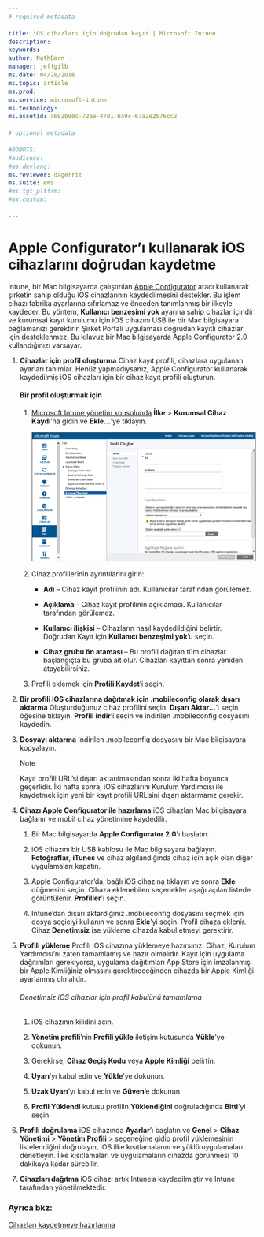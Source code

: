 ```yaml
---
# required metadata

title: iOS cihazları için doğrudan kayıt | Microsoft Intune
description:
keywords:
author: NathBarn
manager: jeffgilb
ms.date: 04/28/2016
ms.topic: article
ms.prod:
ms.service: microsoft-intune
ms.technology:
ms.assetid: a692b90c-72ae-47d1-ba9c-67a2e2576cc2

# optional metadata

#ROBOTS:
#audience:
#ms.devlang:
ms.reviewer: dagerrit
ms.suite: ems
#ms.tgt_pltfrm:
#ms.custom:

---
```


# Apple Configurator’ı kullanarak iOS cihazlarını doğrudan kaydetme
Intune, bir Mac bilgisayarda çalıştırılan [Apple Configurator](http://go.microsoft.com/fwlink/?LinkId=518017) aracı kullanarak şirketin sahip olduğu iOS cihazlarının kaydedilmesini destekler. Bu işlem cihazı fabrika ayarlarına sıfırlamaz ve önceden tanımlanmış bir ilkeyle kaydeder. Bu yöntem, **Kullanıcı benzeşimi yok** ayarına sahip cihazlar içindir ve kurumsal kayıt kurulumu için iOS cihazını USB ile bir Mac bilgisayara bağlamanızı gerektirir. Şirket Portalı uygulaması doğrudan kayıtlı cihazlar için desteklenmez. Bu kılavuz bir Mac bilgisayarda Apple Configurator 2.0 kullandığınızı varsayar.

1.  **Cihazlar için profil oluşturma** Cihaz kayıt profili, cihazlara uygulanan ayarları tanımlar. Henüz yapmadıysanız, Apple Configurator kullanarak kaydedilmiş iOS cihazları için bir cihaz kayıt profili oluşturun.

    #### Bir profil oluşturmak için

    1.  [Microsoft Intune yönetim konsolunda](http://manage.microsoft.com) **İlke** &gt; **Kurumsal Cihaz Kaydı**’na gidin ve **Ekle…**’ye tıklayın.

        ![Cihaz kayıt profili oluşturma sayfası](../media/pol-sa-corp-enroll.png)

    2.  Cihaz profillerinin ayrıntılarını girin:

        -   **Adı** – Cihaz kayıt profilinin adı. Kullanıcılar tarafından görülemez.

        -   **Açıklama** - Cihaz kayıt profilinin açıklaması. Kullanıcılar tarafından görülemez.

        -   **Kullanıcı ilişkisi** – Cihazların nasıl kaydedildiğini belirtir. Doğrudan Kayıt için **Kullanıcı benzeşimi yok**’u seçin.

        -   **Cihaz grubu ön ataması** – Bu profili dağıtan tüm cihazlar başlangıçta bu gruba ait olur. Cihazları kayıttan sonra yeniden atayabilirsiniz.

    3.  Profili eklemek için **Profili Kaydet**’i seçin.

5.  **Bir profili iOS cihazlarına dağıtmak için .mobileconfig olarak dışarı aktarma** Oluşturduğunuz cihaz profilini seçin. **Dışarı Aktar...**’ı seçin öğesine tıklayın. **Profili indir**’i seçin ve indirilen .mobileconfig dosyasını kaydedin.

6.  **Dosyayı aktarma** İndirilen .mobileconfig dosyasını bir Mac bilgisayara kopyalayın.
    > [!NOTE]
    > Kayıt profili URL’si dışarı aktarılmasından sonra iki hafta boyunca geçerlidir. İki hafta sonra, iOS cihazlarını Kurulum Yardımcısı ile kaydetmek için yeni bir kayıt profili URL’sini dışarı aktarmanız gerekir.
7.  **Cihazı Apple Configurator ile hazırlama** iOS cihazları Mac bilgisayara bağlanır ve mobil cihaz yönetimine kaydedilir.

    1.  Bir Mac bilgisayarda **Apple Configurator 2.0**'ı başlatın.

    2.  iOS cihazını bir USB kablosu ile Mac bilgisayara bağlayın. **Fotoğraflar**, **iTunes** ve cihaz algılandığında cihaz için açık olan diğer uygulamaları kapatın.

    3.  Apple Configurator’da, bağlı iOS cihazına tıklayın ve sonra **Ekle** düğmesini seçin. Cihaza eklenebilen seçenekler aşağı açılan listede görüntülenir. **Profiller**’i seçin.

    4.  Intune’dan dışarı aktardığınız .mobileconfig dosyasını seçmek için dosya seçiciyi kullanın ve sonra **Ekle**’yi seçin. Profil cihaza eklenir.  Cihaz **Denetimsiz** ise yükleme cihazda kabul etmeyi gerektirir.

8.  **Profili yükleme** Profili iOS cihazına yüklemeye hazırsınız. Cihaz, Kurulum Yardımcısı’nı zaten tamamlamış ve hazır olmalıdır.  Kayıt için uygulama dağıtımları gerekiyorsa, uygulama dağıtımları App Store için imzalanmış bir Apple Kimliğiniz olmasını gerektireceğinden cihazda bir Apple Kimliği ayarlanmış olmalıdır.

    ###### Denetimsiz iOS cihazlar için profil kabulünü tamamlama

    1.  iOS cihazının kilidini açın.

    2.  **Yönetim profili**’nin **Profili yükle** iletişim kutusunda **Yükle**’ye dokunun.

    3.  Gerekirse, **Cihaz Geçiş Kodu** veya **Apple Kimliği** belirtin.

    4.  **Uyarı**’yı kabul edin ve **Yükle**’ye dokunun.

    5.  **Uzak Uyarı**’yı kabul edin ve **Güven**’e dokunun.

    6.  **Profil Yüklendi** kutusu profilin **Yüklendiğini** doğruladığında **Bitti**’yi seçin.

9. **Profili doğrulama**
    iOS cihazında **Ayarlar**’ı başlatın ve **Genel** &gt; **Cihaz Yönetimi** &gt; **Yönetim Profili** &gt; seçeneğine gidip profil yüklemesinin listelendiğini doğrulayın, iOS ilke kısıtlamalarını ve yüklü uygulamaları denetleyin. İlke kısıtlamaları ve uygulamaların cihazda görünmesi 10 dakikaya kadar sürebilir.

10. **Cihazları dağıtma** iOS cihazı artık Intune’a kaydedilmiştir ve Intune tarafından yönetilmektedir.


### Ayrıca bkz:
[Cihazları kaydetmeye hazırlanma](get-ready-to-enroll-devices-in-microsoft-intune.md)


<!--HONumber=Jun16_HO3-->


